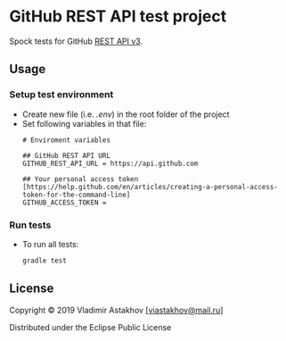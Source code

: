 # GitHub REST API test project
Spock tests for GitHub [REST API v3](https://developer.github.com/v3/).

## Usage

### Setup test environment
* Create new file (i.e. *.env*) in the root folder of the project
* Set following variables in that file:
    ```properties
    # Enviroment variables

    ## GitHub REST API URL
    GITHUB_REST_API_URL = https://api.github.com

    ## Your personal access token [https://help.github.com/en/articles/creating-a-personal-access-token-for-the-command-line]
    GITHUB_ACCESS_TOKEN = 
   ```
     
### Run tests
* To run all tests:
    ```cmd
    gradle test
    ```

## License  
Copyright © 2019 Vladimir Astakhov [viastakhov@mail.ru]

Distributed under the Eclipse Public License
